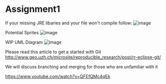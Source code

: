 # Assignment1
If your missing JRE libaries and your file won't compile follow:
![image](https://user-images.githubusercontent.com/62010653/76309767-926e6380-6321-11ea-96e7-6cfec66869a4.png)


Potential Sprites
![image](https://user-images.githubusercontent.com/37185972/76338676-2144a580-634d-11ea-9580-edc52a966ebc.png)


WIP UML Diagram
![image](https://user-images.githubusercontent.com/37185972/76684540-d5517380-6660-11ea-80fb-19e77c255a95.png)

Please read this article to get a started with Git 
http://www.geo.uzh.ch/microsite/reproducible_research/post/rr-eclipse-git/

We will discuss branching and merging for those who are unfamiliar with it

https://www.youtube.com/watch?v=QFEfQMc4qEk
